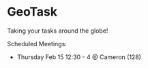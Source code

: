 # GeoTask
Taking your tasks around the globe!


Scheduled Meetings:
 - Thursday Feb 15 12:30 - 4 @ Cameron (128)

